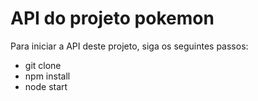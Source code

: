 API do projeto pokemon
==========

Para iniciar a API deste projeto, siga os seguintes passos:
- git clone
- npm install
- node start
